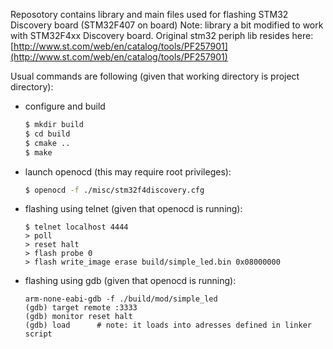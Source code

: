 Reposotory contains library and main files used for flashing STM32 Discovery board (STM32F407 on board)
Note: library a bit modified to work with STM32F4xx Discovery board. Original stm32 periph lib resides here:
[http://www.st.com/web/en/catalog/tools/PF257901](http://www.st.com/web/en/catalog/tools/PF257901)

Usual commands are following (given that working directory is project directory):

- configure and build
    ```bash
    $ mkdir build
    $ cd build
    $ cmake ..
    $ make
    ```

- launch openocd (this may require root privileges):
    ```bash
    $ openocd -f ./misc/stm32f4discovery.cfg
    ```

- flashing using telnet (given that openocd is running):
    ```
    $ telnet localhost 4444
    > poll
    > reset halt
    > flash probe 0
    > flash write_image erase build/simple_led.bin 0x08000000
    ```

- flashing using gdb (given that openocd is running):
    ```
    arm-none-eabi-gdb -f ./build/mod/simple_led
    (gdb) target remote :3333
    (gdb) monitor reset halt
    (gdb) load		# note: it loads into adresses defined in linker script
    ```

